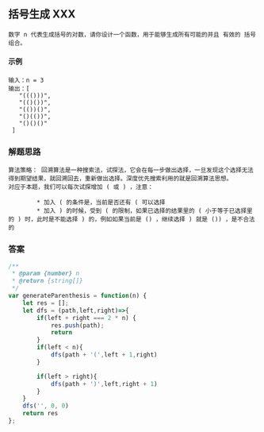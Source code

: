 ## 括号生成 XXX
    数字 n 代表生成括号的对数，请你设计一个函数，用于能够生成所有可能的并且 有效的 括号组合。
#### 示例
    输入：n = 3
    输出：[
       "((()))",
       "(()())",
       "(())()",
       "()(())",
       "()()()"
     ]
### 解题思路  
    算法策略： 回溯算法是一种搜索法，试探法，它会在每一步做出选择，一旦发现这个选择无法得到期望结果，就回溯回去，重新做出选择。深度优先搜索利用的就是回溯算法思想。
    对应于本题，我们可以每次试探增加 ( 或 ) ，注意：

			* 加入 ( 的条件是，当前是否还有 ( 可以选择
			* 加入 ) 的时候，受到 ( 的限制，如果已选择的结果里的 ( 小于等于已选择里的 ) 时，此时是不能选择 ) 的，例如如果当前是 () ，继续选择 ) 就是 ()) ，是不合法的

### 答案  
```  javascript
/**
 * @param {number} n
 * @return {string[]}
 */
var generateParenthesis = function(n) {
	let res = [];
	let dfs = (path,left,right)=>{
		if(left + right === 2 * n) {
			res.push(path);
			return
		}
		if(left < n){
			dfs(path + '(',left + 1,right)
		}

		if(left > right){
			dfs(path + ')',left,right + 1)
		}
	}
	dfs('', 0, 0)
	return res
};
```
